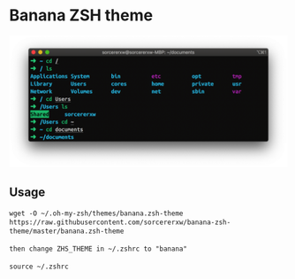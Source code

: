 # Banana ZSH theme

![screenshot](https://github.com/sorcererxw/banana-zsh-theme/raw/master/screenshot.png)

## Usage

```
wget -O ~/.oh-my-zsh/themes/banana.zsh-theme https://raw.githubusercontent.com/sorcererxw/banana-zsh-theme/master/banana.zsh-theme

then change ZHS_THEME in ~/.zshrc to "banana"

source ~/.zshrc
```

